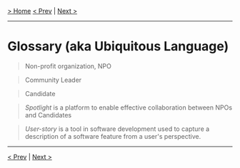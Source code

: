 [> Home](README.md)
[< Prev](README.md)  |  [Next >](1.Problem/README.md)
<hr/>

# Glossary (aka Ubiquitous Language)

> Non-profit organization, NPO

> Community Leader

> Candidate

> _Spotlight_ 
is a platform to enable effective collaboration between NPOs and Candidates

> _User-story_
is a tool in software development used to capture a description of a software feature from a user's perspective.

<hr />

[< Prev](README.md)  |  [Next >](1.Problem/README.md)
